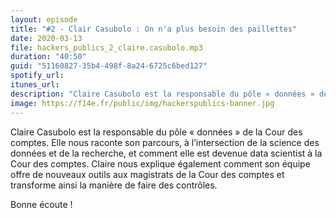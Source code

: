 ```yaml
---
layout: episode
title: "#2 - Clair Casubolo : On n'a plus besoin des paillettes"
date: 2020-03-13
file: hackers_publics_2_claire.casubolo.mp3
duration: "40:50"
guid: "51160827-35b4-498f-8a24-6725c6bed127"
spotify_url:
itunes_url:
description: "Claire Casubolo est la responsable du pôle « données » de la Cour des comptes. Elle nous raconte son parcours, à l’intersection de la science des données et de la recherche, et comment elle est devenue data scientist à la Cour des comptes. Claire nous explique également comment son équipe offre de nouveaux outils aux magistrats de la Cour des comptes et transforme ainsi la manière de faire des contrôles. Bonne écoute !"
image: https://f14e.fr/public/img/hackerspublics-banner.jpg
---
```


Claire Casubolo est la responsable du pôle « données » de la Cour des comptes. Elle nous raconte son parcours, à l’intersection de la science des données et de la recherche, et comment elle est devenue data scientist à la Cour des comptes. Claire nous explique également comment son équipe offre de nouveaux outils aux magistrats de la Cour des comptes et transforme ainsi la manière de faire des contrôles.

Bonne écoute !
